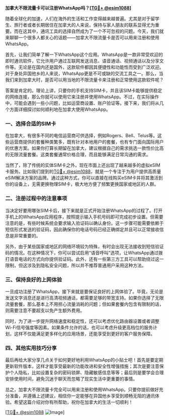 **加拿大不限流量卡可以注册WhatsApp吗？[[TG💪+ @esim1088](https://t.me/s/esim1088)]**

随着全球化的加速，人们在海外的生活和工作变得越来越普遍。尤其是对于留学生、旅行者或者长期居住在加拿大的人来说，保持与家人朋友的联系显得尤为重要。而在这其中，通讯工具的选择自然成为了一个不可忽视的问题。今天，我们就来聊聊一个很多人都关心的话题——加拿大不限流量卡是否可以用来注册和使用WhatsApp。

首先，让我们简单了解一下WhatsApp这个应用。WhatsApp是一款非常受欢迎的即时通讯软件，它允许用户通过互联网发送消息、语音通话、视频通话以及分享文件等。无论是在国内还是国外，这款软件都因其便捷性和功能性而受到广泛欢迎。对于身处异国他乡的人来说，WhatsApp更是不可或缺的交流工具之一。那么，当我们来到加拿大时，是否可以用当地的不限流量卡来注册和正常使用这款软件呢？

答案是肯定的。理论上讲，只要你的手机支持SIM卡，并且该SIM卡能够提供稳定的网络连接，那么你就可以使用它来注册并使用WhatsApp。不过，在实际操作中，可能会遇到一些小问题，比如运营商设置、账户验证等。接下来，我们将从几个方面详细探讨如何顺利地在加拿大使用WhatsApp。

### 一、选择合适的SIM卡

在加拿大，有很多不同的电信运营商可供选择，例如Rogers、Bell、Telus等。这些运营商提供的套餐种类繁多，既有针对本地用户的套餐，也有专门面向国际用户的优惠方案。如果你打算长期留在加拿大，建议根据自己的需求挑选一款性价比高的无限流量套餐。这类套餐通常价格合理，而且能够满足日常沟通的需求。

当然了，除了传统的实体SIM卡之外，现在市面上还出现了越来越多的虚拟eSIM卡服务。比如我们提到的[TG💪+ @esim1088](https://t.me/s/esim1088)，就是一个专注于为用户提供高质量eSIM解决方案的品牌。通过这种方式，你可以直接在线购买eSIM卡并将其激活到你的设备上，无需更换物理SIM卡，极大地方便了频繁更换国家或地区的人群。

### 二、注册过程中的注意事项

当决定好要用哪张SIM卡后，接下来就是正式开始注册WhatsApp的过程了。打开手机上的WhatsApp应用程序，按照提示输入手机号码即可完成初步设置。但需要注意的是，有些时候系统会要求输入验证码以确认身份。这一步骤可能需要依赖于短信形式发送的验证码，因此确保你的电话号码已经正确绑定并且可以正常接收信息是非常重要的。

另外，由于某些国家或地区的网络环境较为特殊，有时会出现无法接收到短信验证码的情况。在这种情况下，你可以尝试启用“语音呼叫”选项，让WhatsApp通过拨打语音电话的方式向你提供验证码。此外，还有一些第三方工具可以帮助绕过这一限制，但这涉及到隐私安全问题，所以并不推荐普通用户采用这种方法。

### 三、保持良好的上网体验

一旦成功注册了WhatsApp，接下来就是要保证良好的上网体验了。毕竟，无论是发送文字消息还是进行高清视频通话，都需要足够的带宽支持。如果你选择了无限流量套餐，那么基本上不用担心流量消耗的问题；但如果套餐内包含有限制的话，则需要注意不要超支以免产生额外费用。

同时，为了进一步提升网络速度和稳定性，还可以考虑优化路由器设置或者调整Wi-Fi信号强度等因素。如果条件允许的话，也可以考虑升级更高档位的服务计划，这样不仅能满足更多样化的应用场景，还能享受到更好的客户服务保障。

### 四、其他实用技巧分享

最后再给大家分享几点关于如何更好地利用WhatsApp的小贴士吧！首先是要定期更新软件版本，这样才能享受最新的功能改进和安全性增强措施；其次是要注意保护个人隐私，比如设置复杂的密码锁屏、隐藏敏感信息等等；最后则是要学会合理安排使用时间，避免沉迷于聊天而忽略了现实生活中更重要的事情。

总之，加拿大不限流量卡完全可以用来注册和使用WhatsApp。只要你提前做好充分准备，并遵循上述建议，相信你一定能够在异国他乡享受到顺畅无阻的通讯体验。希望这篇介绍对你有所帮助，祝你在加拿大的生活一切顺利！

[[TG💪+ @esim1088](https://t.me/s/esim1088) ![Image](https://i.postimg.cc/4NQfJmqS/Snipaste-2025-05-13-00-14-12.png)]